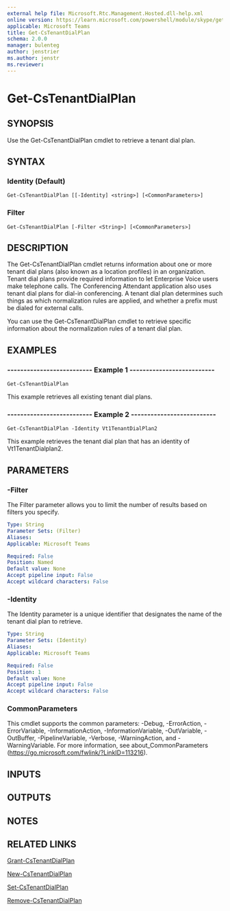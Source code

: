 ```yaml
---
external help file: Microsoft.Rtc.Management.Hosted.dll-help.xml 
online version: https://learn.microsoft.com/powershell/module/skype/get-cstenantdialplan
applicable: Microsoft Teams
title: Get-CsTenantDialPlan
schema: 2.0.0
manager: bulenteg
author: jenstrier
ms.author: jenstr
ms.reviewer:
---
```


# Get-CsTenantDialPlan

## SYNOPSIS
Use the Get-CsTenantDialPlan cmdlet to retrieve a tenant dial plan.

## SYNTAX

### Identity (Default)
```
Get-CsTenantDialPlan [[-Identity] <string>] [<CommonParameters>]
```

### Filter
```
Get-CsTenantDialPlan [-Filter <String>] [<CommonParameters>]
```

## DESCRIPTION
The Get-CsTenantDialPlan cmdlet returns information about one or more tenant dial plans (also known as a location profiles) in an organization.
Tenant dial plans provide required information to let Enterprise Voice users make telephone calls.
The Conferencing Attendant application also uses tenant dial plans for dial-in conferencing.
A tenant dial plan determines such things as which normalization rules are applied, and whether a prefix must be dialed for external calls.

You can use the Get-CsTenantDialPlan cmdlet to retrieve specific information about the normalization rules of a tenant dial plan.

## EXAMPLES

### -------------------------- Example 1 --------------------------
```
Get-CsTenantDialPlan
```

This example retrieves all existing tenant dial plans.

### -------------------------- Example 2 --------------------------
```
Get-CsTenantDialPlan -Identity Vt1TenantDialPlan2
```

This example retrieves the tenant dial plan that has an identity of Vt1TenantDialplan2.

## PARAMETERS

### -Filter
The Filter parameter allows you to limit the number of results based on filters you specify.

```yaml
Type: String
Parameter Sets: (Filter)
Aliases: 
Applicable: Microsoft Teams

Required: False
Position: Named
Default value: None
Accept pipeline input: False
Accept wildcard characters: False
```

### -Identity
The Identity parameter is a unique identifier that designates the name of the tenant dial plan to retrieve.

```yaml
Type: String
Parameter Sets: (Identity)
Aliases: 
Applicable: Microsoft Teams

Required: False
Position: 1
Default value: None
Accept pipeline input: False
Accept wildcard characters: False
```

### CommonParameters
This cmdlet supports the common parameters: -Debug, -ErrorAction, -ErrorVariable, -InformationAction, -InformationVariable, -OutVariable, -OutBuffer, -PipelineVariable, -Verbose, -WarningAction, and -WarningVariable. For more information, see about_CommonParameters (https://go.microsoft.com/fwlink/?LinkID=113216).

## INPUTS

## OUTPUTS

## NOTES

## RELATED LINKS

[Grant-CsTenantDialPlan](Grant-CsTenantDialPlan.md)

[New-CsTenantDialPlan](New-CsTenantDialPlan.md)

[Set-CsTenantDialPlan](Set-CsTenantDialPlan.md)

[Remove-CsTenantDialPlan](Remove-CsTenantDialPlan.md)
